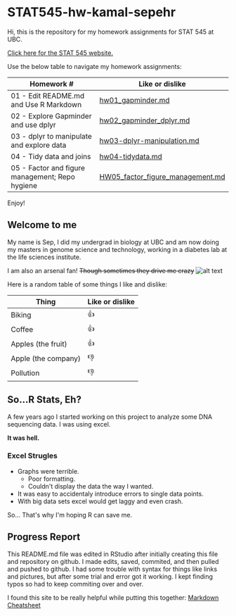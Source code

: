 # STAT545-hw-kamal-sepehr

Hi, this is the repository for my homework assignments for STAT 545 at UBC.

[Click here for the STAT 545 website.](http://www.stat545.com) 

Use the below table to navigate my homework assignments:

**Homework #** | **Like or dislike** |
--- | --- 
01 - Edit README.md and Use R Markdown | [hw01_gapminder.md](https://github.com/sepkamal/STAT545-hw01-kamal-sepehr/blob/master/hw01_gapminder.md) 
02 - Explore Gapminder and use dplyr | [hw02_gapminder_dplyr.md](https://github.com/sepkamal/STAT545-hw-Kamal-Sepehr/blob/master/Hw02/hw02_gapminder_dplyr.md) 
03 - dplyr to manipulate and explore data | [hw03-dplyr-manipulation.md](https://github.com/sepkamal/STAT545-hw-Kamal-Sepehr/blob/master/Hw03/hw03-dplyr-manipulation.md)
04 - Tidy data and joins| [hw04-tidydata.md](https://github.com/sepkamal/STAT545-hw-Kamal-Sepehr/blob/master/Hw04/hw04-tidaydata.md) 
05 - Factor and figure management; Repo hygiene | [HW05_factor_figure_management.md](https://github.com/sepkamal/STAT545-hw-Kamal-Sepehr/blob/master/Hw05/HW05_factor_figure_management.md)


Enjoy!


## Welcome to me

My name is Sep, I did my undergrad in biology at UBC and am now doing my masters in genome science and technology, working in a diabetes lab at the life sciences institute.

I am also an arsenal fan! ~~Though sometimes they drive me crazy~~
![alt text][logo]

[logo]: http://soccersurgery.net/wp-content/uploads/2016/06/arsenal-logo-128x128.jpg "Arsenal Logo"

Here is a random table of some things I like and dislike:

**Thing** | **Like or dislike** |
--- | --- 
Biking | :thumbsup:
Coffee | :thumbsup:
Apples (the fruit) | :thumbsup:
Apple (the company) | :thumbsdown:
Pollution | :thumbsdown:

## So...R Stats, Eh?

A few years ago I started working on this project to analyze some DNA sequencing data. I was using excel.

**It was hell.**

### Excel Strugles
+ Graphs were terrible.
    + Poor formatting.
    + Couldn't display the data the way I wanted.
+ It was easy to accidentaly introduce errors to single data points.
+ With big data sets excel would get laggy and even crash.

So... That's why I'm hoping R can save me.


## Progress Report

This README.md file was edited in RStudio after initially creating this file and repository on github. I made edits, saved, commited, and then pulled and pushed to github. I had some trouble with syntax for things like links and pictures, but after some trial and error got it working. I kept finding typos so had to keep commiting over and over.

I found this site to be really helpful while putting this together: [Markdown Cheatsheet](https://github.com/adam-p/markdown-here/wiki/Markdown-Cheatsheet)

